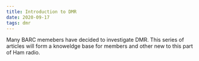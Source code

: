 ```yaml
---
title: Introduction to DMR
date: 2020-09-17
tags: dmr
---
```


Many BARC memebers have decided to investigate DMR. This series of articles
will form a knoweldge base for members and other new to this part of Ham radio.


